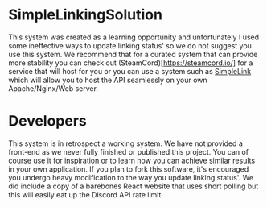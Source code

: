 # SimpleLinkingSolution

This system was created as a learning opportunity and unfortunately I used some ineffective ways to update linking status' so we do not suggest you use this system. We recommend that for a curated system that can provide more stability you can check out (SteamCord)[https://steamcord.io/] for a service that will host for you or you can use a system such as [SimpleLink](https://lone.design/product/simple-link-discord-steam-linking-system/) which will allow you to host the API seamlessly on your own Apache/Nginx/Web server.

# Developers
This system is in retrospect a working system. We have not provided a front-end as we never fully finished or published this project. You can of course use it for inspiration or to learn how you can achieve similar results in your own application. If you plan to fork this software, it's encouraged you undergo heavy modification to the way you update linking status'. We did include a copy of a barebones React website that uses short polling but this will easily eat up the Discord API rate limit.
